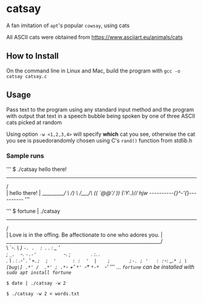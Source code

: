 # catsay
A fan imitation of `apt`'s popular `cowsay`, using cats

All ASCII cats were obtained from https://www.asciiart.eu/animals/cats

## How to Install
On the command line in Linux and Mac, build the program with `gcc -o catsay catsay.c`

## Usage
Pass text to the program using any standard input method and the program with output that text in a speech bubble being spoken by one of three ASCII cats picked at random

Using option `-w <1,2,3,4>` will specify __which__ cat you see, otherwise the cat you see is psuedorandomly chosen using C's `rand()` function from stdlib.h
  
### Sample runs
'''
$ ./catsay hello there!
 ______________
/              \
| hello there! |
\______________/
           \           /)
            \  /\___/\ ((
               \`@_@'/  ))
               {_:Y:.}_//
 hjw ----------{_}^-'{_}----------
 '''

'''
$ fortune | ./catsay
 ________________________________________________________________
/                                                                \
| Love is in the offing.  Be affectionate to one who adores you. |
\________________________________________________________________/
     \
      \   \`*-.
       \   )  _`-.
          .  : `. .
          : _   '  \
          ; *` _.   `*-._
          `-.-'          `-.
            ;       `       `.
            :.       .        \
            . \  .   :   .-'   .
            '  `+.;  ;  '      :
            :  '  |    ;       ;-.
            ; '   : :`-:     _.`* ;
   \[bug\] .*' /  .*' ; .*`- +'  `*'
         `*-*   `*-*  `*-*'
'''
... _`fortune` can be installed with `sudo apt install fortune`_

`$ date | ./catsay -w 2`

`$ ./catsay -w 2 < words.txt`
